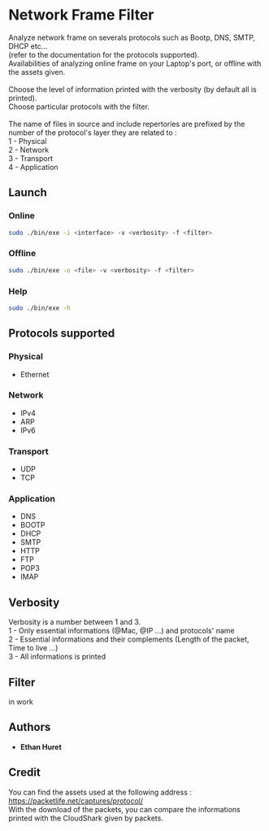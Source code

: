 # Network Frame Filter

Analyze network frame on severals protocols such as Bootp, DNS, SMTP, DHCP etc... <br />
(refer to the documentation for the protocols supported). <br />
Availabilities of analyzing online frame on your Laptop's port, or offline with the assets given. <br />
<br />
Choose the level of information printed with the verbosity (by default all is printed). <br />
Choose particular protocols with the filter. <br />
<br />
The name of files in source and include repertories are prefixed by the number of the protocol's layer they are related to : <br />
1 - Physical <br />
2 - Network <br />
3 - Transport <br />
4 - Application <br />

## Launch

### Online

```bash
sudo ./bin/exe -i <interface> -v <verbosity> -f <filter>
```

### Offline

```bash
sudo ./bin/exe -o <file> -v <verbosity> -f <filter>
```

### Help

```bash
sudo ./bin/exe -h
```

## Protocols supported

### Physical

- Ethernet

### Network

- IPv4
- ARP
- IPv6

### Transport

- UDP
- TCP

### Application

- DNS
- BOOTP
- DHCP
- SMTP
- HTTP
- FTP
- POP3
- IMAP

## Verbosity

Verbosity is a number between 1 and 3. <br />
1 - Only essential informations (@Mac, @IP ...) and protocols' name <br />
2 - Essential informations and their complements (Length of the packet, Time to live ...)<br />
3 - All informations is printed<br />

## Filter

in work

## Authors

- **Ethan Huret**

## Credit

You can find the assets used at the following address : <br />
<https://packetlife.net/captures/protocol/> <br />
With the download of the packets, you can compare the informations printed with the CloudShark given by packets. <br />
